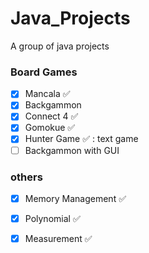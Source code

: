 # Java_Projects
A group of java projects

### Board Games
- [x] Mancala :white_check_mark:
- [x] Backgammon
- [x] Connect 4 :white_check_mark:
- [x] Gomokue :white_check_mark:
- [x] Hunter Game :white_check_mark: : text game
- [ ] Backgammon with GUI
### others
- [x] Memory Management :white_check_mark:
- [x] Polynomial :white_check_mark:
- [x] Measurement :white_check_mark:

